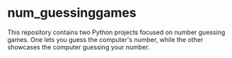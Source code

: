# num_guessinggames
This repository contains two Python projects focused on number guessing games. One lets you guess the computer's number, while the other showcases the computer guessing your number. 
